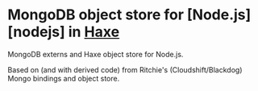 [haxe]: http://haxe.org
[mongo]: http://www.mongodb.org/

# MongoDB object store for [Node.js][nodejs] in [Haxe][haxe]

MongoDB externs and Haxe object store for Node.js.

Based on (and with derived code) from Ritchie's (Cloudshift/Blackdog) Mongo bindings and object store.







